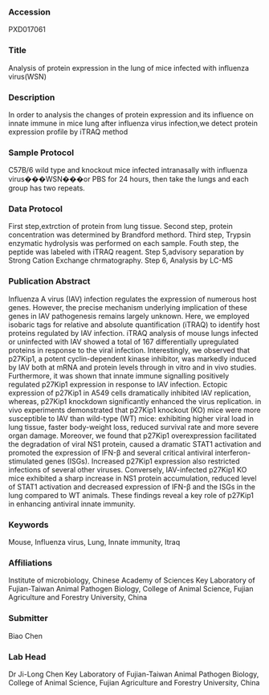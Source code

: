 ### Accession
PXD017061

### Title
Analysis of protein expression in the lung of mice infected with influenza virus(WSN)

### Description
In order to analysis the changes of protein expression and its influence on innate immune in mice lung after influenza virus infection,we detect protein expression profile by iTRAQ method

### Sample Protocol
C57B/6 wild type and knockout mice infected intranasally with influenza virus���WSN���or PBS for 24 hours, then take the lungs and each group has two repeats.

### Data Protocol
First step,extrction of protein from lung tissue. Second step, protein concentration was determined by Brandford methord. Third step, Trypsin enzymatic hydrolysis was performed on each sample. Fouth step, the peptide was labeled with iTRAQ reagent. Step 5,advisory separation by Strong Cation Exchange chrmatography. Step 6, Analysis by LC-MS

### Publication Abstract
Influenza A virus (IAV) infection regulates the expression of numerous host genes. However, the precise mechanism underlying implication of these genes in IAV pathogenesis remains largely unknown. Here, we employed isobaric tags for relative and absolute quantification (iTRAQ) to identify host proteins regulated by IAV infection. iTRAQ analysis of mouse lungs infected or uninfected with IAV showed a total of 167 differentially upregulated proteins in response to the viral infection. Interestingly, we observed that p27Kip1, a potent cyclin-dependent kinase inhibitor, was markedly induced by IAV both at mRNA and protein levels through in vitro and in vivo studies. Furthermore, it was shown that innate immune signalling positively regulated p27Kip1 expression in response to IAV infection. Ectopic expression of p27Kip1 in A549 cells dramatically inhibited IAV replication, whereas, p27Kip1 knockdown significantly enhanced the virus replication. in vivo experiments demonstrated that p27Kip1 knockout (KO) mice were more susceptible to IAV than wild-type (WT) mice: exhibiting higher viral load in lung tissue, faster body-weight loss, reduced survival rate and more severe organ damage. Moreover, we found that p27Kip1 overexpression facilitated the degradation of viral NS1 protein, caused a dramatic STAT1 activation and promoted the expression of IFN-&#x3b2; and several critical antiviral interferon-stimulated genes (ISGs). Increased p27Kip1 expression also restricted infections of several other viruses. Conversely, IAV-infected p27Kip1 KO mice exhibited a sharp increase in NS1 protein accumulation, reduced level of STAT1 activation and decreased expression of IFN-&#x3b2; and the ISGs in the lung compared to WT animals. These findings reveal a key role of p27Kip1 in enhancing antiviral innate immunity.

### Keywords
Mouse, Influenza virus, Lung, Innate immunity, Itraq

### Affiliations
Institute of microbiology, Chinese Academy of Sciences
Key Laboratory of Fujian-Taiwan Animal Pathogen Biology, College of Animal Science, Fujian Agriculture and Forestry University, China

### Submitter
Biao Chen

### Lab Head
Dr Ji-Long Chen
Key Laboratory of Fujian-Taiwan Animal Pathogen Biology, College of Animal Science, Fujian Agriculture and Forestry University, China


